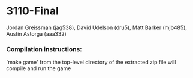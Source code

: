 # 3110-Final
Jordan Greissman (jag538), David Udelson (dru5),
Matt Barker (mjb485), Austin Astorga (aaa332)

### Compilation instructions:
`make game' from the top-level directory of the extracted zip file will compile
and run the game
